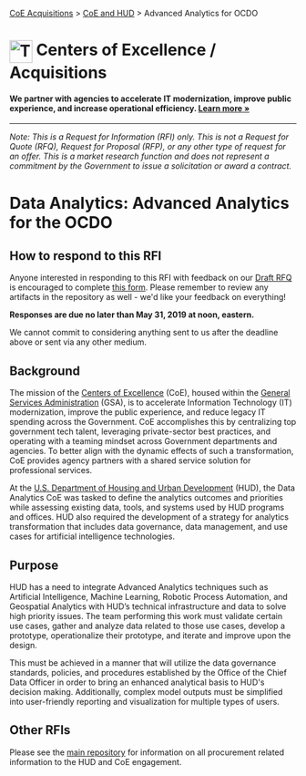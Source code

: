 [CoE Acquisitions](https://github.com/GSA/coe-acquisitions) > [CoE and HUD](https://github.com/GSA/coe-hud-acquisitions) > Advanced Analytics for OCDO

<h1><img src="https://coe.gsa.gov/img/coe-logomark.svg" width="40px" align="top" alt="The Centers of Excellence Logo"> Centers of Excellence / Acquisitions</h1>

#### We partner with agencies to accelerate IT modernization, improve public experience, and increase operational efficiency. [Learn more »](https://coe.gsa.gov/about/)

---

*Note: This is a Request for Information (RFI) only. This is not a Request for Quote (RFQ), Request for Proposal (RFP), or any other type of request for an offer. This is a market research function and does not represent a commitment by the Government to issue a solicitation or award a contract.*

# Data Analytics: Advanced Analytics for the OCDO

## How to respond to this RFI

Anyone interested in responding to this RFI with feedback on our [Draft RFQ](Draft-RFQ.pdf) is encouraged to complete [this form](https://forms.gle/DgDQNA9WdH3QthHo9). Please remember to review any artifacts in the repository as well - we'd like your feedback on everything!

**Responses are due no later than May 31, 2019 at noon, eastern.**

We cannot commit to considering anything sent to us after the deadline above or sent via any other medium.

## Background

The mission of the [Centers of Excellence](https://coe.gsa.gov/) (CoE), housed within the [General Services Administration](https://gsa.gov) (GSA), is to accelerate Information Technology (IT) modernization, improve the public experience, and reduce legacy IT spending across the Government. CoE accomplishes this by centralizing top government tech talent, leveraging private-sector best practices, and operating with a teaming mindset across Government departments and agencies. To better align with the dynamic effects of such a transformation, CoE provides agency partners with a shared service solution for professional services.

At the [U.S. Department of Housing and Urban Development](https://www.hud.gov/) (HUD), the Data Analytics CoE was tasked to define the analytics outcomes and priorities while assessing existing data, tools, and systems used by HUD programs and offices. HUD also required the development of a strategy for analytics transformation that includes data governance, data management, and use cases for artificial intelligence technologies.

## Purpose

HUD has a need to integrate Advanced Analytics techniques such as Artificial Intelligence, Machine Learning, Robotic Process Automation, and Geospatial Analytics with HUD’s technical infrastructure and data to solve high priority issues. The team performing this work must validate certain use cases, gather and analyze data related to those use cases, develop a prototype, operationalize their prototype, and iterate and improve upon the design.

This must be achieved in a manner that will utilize the data governance standards, policies, and procedures established by the Office of the Chief Data Officer in order to bring an enhanced analytical basis to HUD's decision making. Additionally, complex model outputs must be simplified into user-friendly reporting and visualization for multiple types of users.

## Other RFIs
Please see the [main repository](https://github.com/GSA/coe-hud-acquisitions/) for information on all procurement related information to the HUD and CoE engagement.
